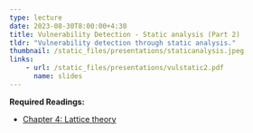 ```yaml
---
type: lecture
date: 2023-08-30T8:00:00+4:30
title: Vulnerability Detection - Static analysis (Part 2)
tldr: "Vulnerability detection through static analysis."
thumbnail: /static_files/presentations/staticanalysis.jpeg
links:
    - url: /static_files/presentations/vulstatic2.pdf
      name: slides
---
```

**Required Readings:**
- [Chapter 4: Lattice theory](./../static_files/books/spa.pdf)